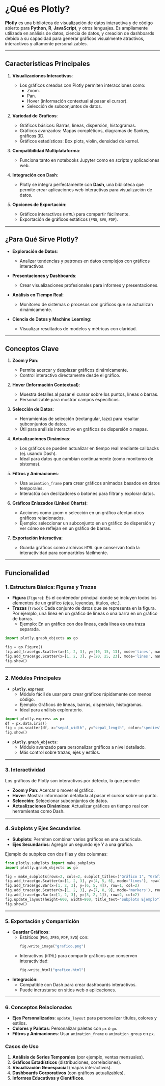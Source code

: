 # **¿Qué es Plotly?**

**Plotly** es una biblioteca de visualización de datos interactiva y de código abierto para **Python**, **R**, **JavaScript**, y otros lenguajes. Es ampliamente utilizada en análisis de datos, ciencia de datos, y creación de dashboards debido a su capacidad para generar gráficos visualmente atractivos, interactivos y altamente personalizables.

---

## **Características Principales**

1. **Visualizaciones Interactivas**:
   - Los gráficos creados con Plotly permiten interacciones como:
     - Zoom.
     - Pan.
     - Hover (información contextual al pasar el cursor).
     - Selección de subconjuntos de datos.

2. **Variedad de Gráficos**:
   - Gráficos básicos: Barras, líneas, dispersión, histogramas.
   - Gráficos avanzados: Mapas coropléticos, diagramas de Sankey, gráficos 3D.
   - Gráficos estadísticos: Box plots, violín, densidad de kernel.

3. **Compatibilidad Multiplataforma**:
   - Funciona tanto en notebooks Jupyter como en scripts y aplicaciones web.

4. **Integración con Dash**:
   - Plotly se integra perfectamente con **Dash**, una biblioteca que permite crear aplicaciones web interactivas para visualización de datos.

5. **Opciones de Exportación**:
   - Gráficos interactivos (`HTML`) para compartir fácilmente.
   - Exportación de gráficos estáticos (`PNG`, `SVG`, `PDF`).

---

## **¿Para Qué Sirve Plotly?**

- **Exploración de Datos**:
  - Analizar tendencias y patrones en datos complejos con gráficos interactivos.
  
- **Presentaciones y Dashboards**:
  - Crear visualizaciones profesionales para informes y presentaciones.
  
- **Análisis en Tiempo Real**:
  - Monitoreo de sistemas o procesos con gráficos que se actualizan dinámicamente.
  
- **Ciencia de Datos y Machine Learning**:
  - Visualizar resultados de modelos y métricas con claridad.

---

## **Conceptos Clave**

1. **Zoom y Pan**:
   - Permite acercar y desplazar gráficos dinámicamente.
   - Control interactivo directamente desde el gráfico.

2. **Hover (Información Contextual)**:
   - Muestra detalles al pasar el cursor sobre los puntos, líneas o barras.
   - Personalizable para mostrar campos específicos.

3. **Selección de Datos**:
   - Herramientas de selección (rectangular, lazo) para resaltar subconjuntos de datos.
   - Útil para análisis interactivo en gráficos de dispersión o mapas.

4. **Actualizaciones Dinámicas**:
   - Los gráficos se pueden actualizar en tiempo real mediante callbacks (ej. usando Dash).
   - Ideal para datos que cambian continuamente (como monitoreo de sistemas).

5. **Filtros y Animaciones**:
   - Usa `animation_frame` para crear gráficos animados basados en datos temporales.
   - Interactúa con deslizadores o botones para filtrar y explorar datos.

6. **Gráficos Enlazados (Linked Charts)**:
   - Acciones como zoom o selección en un gráfico afectan otros gráficos relacionados.
   - Ejemplo: seleccionar un subconjunto en un gráfico de dispersión y ver cómo se reflejan en un gráfico de barras.

7. **Exportación Interactiva**:
   - Guarda gráficos como archivos `HTML` que conservan toda la interactividad para compartirlos fácilmente.

---

## Funcionalidad

### **1. Estructura Básica: Figuras y Trazas**
- **Figura** (`Figure`): Es el contenedor principal donde se incluyen todos los elementos de un gráfico (ejes, leyendas, títulos, etc.).
- **Trazas** (`Trace`): Cada conjunto de datos que se representa en la figura. Por ejemplo, una línea en un gráfico de líneas o una barra en un gráfico de barras.
  - Ejemplo: En un gráfico con dos líneas, cada línea es una traza separada.
  
```python
import plotly.graph_objects as go

fig = go.Figure()
fig.add_trace(go.Scatter(x=[1, 2, 3], y=[10, 15, 13], mode='lines', name='Línea 1'))
fig.add_trace(go.Scatter(x=[1, 2, 3], y=[20, 25, 23], mode='lines', name='Línea 2'))
fig.show()
```

---

### **2. Módulos Principales**
- **`plotly.express`**:
  - Módulo fácil de usar para crear gráficos rápidamente con menos código.
  - Ejemplo: Gráficos de líneas, barras, dispersión, histogramas.
  - Ideal para análisis exploratorio.

```python
import plotly.express as px
df = px.data.iris()
fig = px.scatter(df, x="sepal_width", y="sepal_length", color="species", title="Iris Data")
fig.show()
```

- **`plotly.graph_objects`**:
  - Módulo avanzado para personalizar gráficos a nivel detallado.
  - Más control sobre trazas, ejes y estilos.

---

### **3. Interactividad**
Los gráficos de Plotly son interactivos por defecto, lo que permite:
- **Zoom y Pan**: Acercar o mover el gráfico.
- **Hover**: Mostrar información detallada al pasar el cursor sobre un punto.
- **Selección**: Seleccionar subconjuntos de datos.
- **Actualizaciones Dinámicas**: Actualizar gráficos en tiempo real con herramientas como Dash.

---

### **4. Subplots y Ejes Secundarios**
- **Subplots**: Permiten combinar varios gráficos en una cuadrícula.
- **Ejes Secundarios**: Agregar un segundo eje Y a una gráfica.

Ejemplo de subplots con dos filas y dos columnas:
```python
from plotly.subplots import make_subplots
import plotly.graph_objects as go

fig = make_subplots(rows=2, cols=2, subplot_titles=("Gráfico 1", "Gráfico 2", "Gráfico 3", "Gráfico 4"))
fig.add_trace(go.Scatter(x=[1, 2, 3], y=[4, 5, 6], mode='lines'), row=1, col=1)
fig.add_trace(go.Bar(x=[1, 2, 3], y=[6, 5, 4]), row=1, col=2)
fig.add_trace(go.Scatter(x=[1, 2, 3], y=[7, 8, 9], mode='markers'), row=2, col=1)
fig.add_trace(go.Bar(x=[1, 2, 3], y=[3, 2, 1]), row=2, col=2)
fig.update_layout(height=600, width=800, title_text="Subplots Ejemplo")
fig.show()
```

---

### **5. Exportación y Compartición**
- **Guardar Gráficos**:
  - Estáticos (`PNG`, `JPEG`, `PDF`, `SVG`) con:
    ```python
    fig.write_image("grafico.png")
    ```
  - Interactivos (`HTML`) para compartir gráficos que conserven interactividad:
    ```python
    fig.write_html("grafico.html")
    ```
- **Integración**:
  - Compatible con Dash para crear dashboards interactivos.
  - Puede incrustarse en sitios web o aplicaciones.

---

### **6. Conceptos Relacionados**
- **Ejes Personalizados**: `update_layout` para personalizar títulos, colores y estilos.
- **Colores y Paletas**: Personalizar paletas con `px` o `go`.
- **Filtros y Animaciones**: Usar `animation_frame` o `animation_group` en `px`.

### **Casos de Uso**
1. **Análisis de Series Temporales** (por ejemplo, ventas mensuales).
2. **Gráficos Estadísticos** (distribuciones, correlaciones).
3. **Visualización Geoespacial** (mapas interactivos).
4. **Dashboards Corporativos** (con gráficos actualizables).
5. **Informes Educativos y Científicos**.

